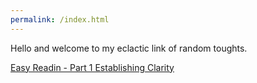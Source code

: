 ```yaml
---
permalink: /index.html
---
```


Hello and welcome to my eclactic link of random toughts.

[Easy Readin - Part 1 Establishing Clarity](easingReadingPart1EstablishingClarity.html)